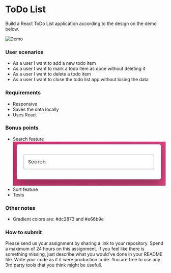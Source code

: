 # ToDo List

Build a React ToDo List application according to the design on the demo below.

![Demo](./demo.gif)

### User scenarios

- As a user I want to add a new todo item
- As a user I want to mark a todo item as done without deleting it
- As a user I want to delete a todo item
- As a user I want to close the todo list app without losing the data

### Requirements

- Responsive
- Saves the data locally
- Uses React

### Bonus points

- Search feature ![Search field](./search.png)
- Sort feature
- Tests

### Other notes

- Gradient colors are: #dc2873 and #e66b9e

### How to submit

Please send us your assignment by sharing a link to your repository.
Spend a maximum of 24 hours on this assignment. If you feel like there is something missing, just describe what you would've done in your README file. Write your code as if it were production code.
You are free to use any 3rd party tools that you think might be usefull.
